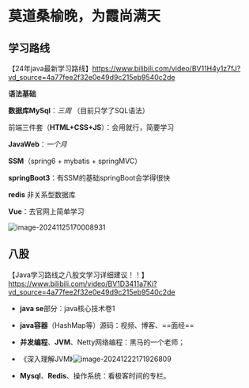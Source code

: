 # 莫道桑榆晚，为霞尚满天

## 学习路线

【24年java最新学习路线】https://www.bilibili.com/video/BV11H4y1z7fJ?vd_source=4a77fee2f32e0e49d9c215eb9540c2de

**语法基础**

**数据库MySql**：*三周*    （目前只学了SQL语法）

前端三件套（**HTML+CSS+JS**）：会用就行，简要学习

**JavaWeb**：*一个月*

**SSM**（spring6 + mybatis + springMVC）

**springBoot3**：有SSM的基础springBoot会学得很快

**redis** 非关系型数据库

**Vue**：去官网上简单学习

 ![image-20241125170008931](D:\md_image\image-20241125170008931.png)





## 八股

【Java学习路线之八股文学习详细建议！！】https://www.bilibili.com/video/BV1D3411a7Ki?vd_source=4a77fee2f32e0e49d9c215eb9540c2de

* **java se**部分：java核心技术卷1

* **java容器**（HashMap等）源码：视频、博客、==面经==
* **并发编程**、**JVM**、Netty网络编程：黑马的一个老师；
* 《深入理解JVM》![image-20241222171926809](D:\md_image\image-20241222171926809.png)

* **Mysql**、**Redis**、操作系统：看极客时间的专栏。

